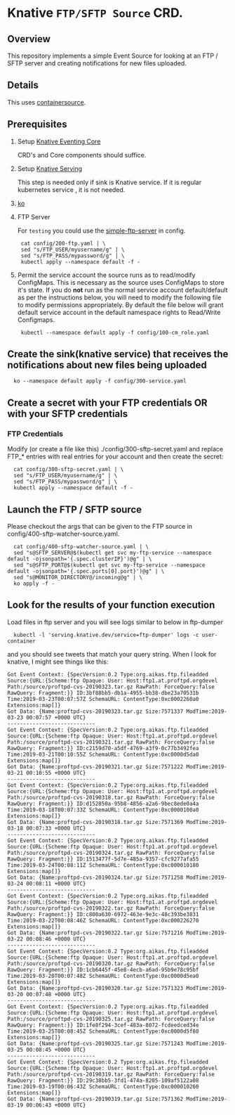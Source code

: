 # Knative `FTP/SFTP Source` CRD.

## Overview

This repository implements a simple Event Source for looking at
an FTP / SFTP server and creating notifications for new files
uploaded.

## Details

This uses [containersource](https://knative.dev/docs/eventing/samples/container-source/). 

## Prerequisites

1. Setup [Knative Eventing Core](https://knative.dev/docs/install/any-kubernetes-cluster/#installing-the-eventing-component)
  
   CRD's and Core components should suffice.

2. Setup [Knative Serving](https://knative.dev/docs/install/any-kubernetes-cluster/#installing-the-serving-component)
  
   This step is needed only if sink is Knative service. If it is regular kubernetes service , it is not needed.

3. [ko](https://github.com/google/ko)

4. FTP Server
  
   For `testing` you could use the [simple-ftp-server](./config/200-ftp.yaml) in config.

   ```shell
    cat config/200-ftp.yaml | \
    sed "s/FTP_USER/myusername/g" | \
    sed "s/FTP_PASS/mypassword/g" | \
    kubectl apply --namespace default -f -
   ```

5. Permit the service account the source runs as to read/modify ConfigMaps. This is necessary as the
   source uses ConfigMaps to store it's state. If you do **not** run as the normal service account default/default
   as per the instructions below, you will need to modify the following file to modify permissions appropriately. By
   default the file below will grant default service account in the default namespace rights to Read/Write Configmaps.
   
   ```shell
    kubectl --namespace default apply -f config/100-cm_role.yaml
   ```

## Create the sink(knative service) that receives the notifications about new files being uploaded
    
```shell
  ko --namespace default apply -f config/300-service.yaml
```

## Create a secret with your FTP credentials OR with your SFTP credentials

### FTP Credentials

Modify (or create a file like this) ./config/300-sftp-secret.yaml and replace FTP_* entries with real entries
for your account and then create the secret:

```shell
  cat config/300-sftp-secret.yaml | \
  sed "s/FTP_USER/myusername/g" | \
  sed "s/FTP_PASS/mypassword/g" | \
  kubectl apply --namespace default -f -
```

## Launch the FTP / SFTP source
 
Please checkout the args that can be given to the FTP source in config/400-sftp-watcher-source.yaml.

```shell
  cat config/400-sftp-watcher-source.yaml | \
  sed "s@SFTP_SERVER@$(kubectl get svc my-ftp-service --namespace default -ojsonpath='{.spec.clusterIP}')@g" | \
  sed "s@SFTP_PORT@$(kubectl get svc my-ftp-service --namespace default -ojsonpath='{.spec.ports[0].port}')@g" | \
  sed "s@MONITOR_DIRECTORY@/incoming@g" | \
  ko apply -f -
```

## Look for the results of your function execution

Load files in ftp server and you will see logs similar to below in ftp-dumper

```shell
  kubectl -l 'serving.knative.dev/service=ftp-dumper' logs -c user-container
```

and you should see tweets that match your query string. When I look for knative, I might see things like this:

```shell
Got Event Context: {SpecVersion:0.2 Type:org.aikas.ftp.fileadded Source:{URL:{Scheme:ftp Opaque: User: Host:ftp1.at.proftpd.orgdevel Path:/source/proftpd-cvs-20190323.tar.gz RawPath: ForceQuery:false RawQuery: Fragment:}} ID:3bf88bb5-db1a-4955-bb38-dbe23a70531b Time:2019-03-23T00:07:57Z SchemaURL: ContentType:0xc0002260a0 Extensions:map[]}
Got Data: {Name:proftpd-cvs-20190323.tar.gz Size:7571337 ModTime:2019-03-23 00:07:57 +0000 UTC}
----------------------------
Got Event Context: {SpecVersion:0.2 Type:org.aikas.ftp.fileadded Source:{URL:{Scheme:ftp Opaque: User: Host:ftp1.at.proftpd.orgdevel Path:/source/proftpd-cvs-20190321.tar.gz RawPath: ForceQuery:false RawQuery: Fragment:}} ID:c2159d70-a5df-4769-a3f9-0c77b3492fea Time:2019-03-21T00:10:55Z SchemaURL: ContentType:0xc0000d5da0 Extensions:map[]}
Got Data: {Name:proftpd-cvs-20190321.tar.gz Size:7571222 ModTime:2019-03-21 00:10:55 +0000 UTC}
----------------------------
Got Event Context: {SpecVersion:0.2 Type:org.aikas.ftp.fileadded Source:{URL:{Scheme:ftp Opaque: User: Host:ftp1.at.proftpd.orgdevel Path:/source/proftpd-cvs-20190318.tar.gz RawPath: ForceQuery:false RawQuery: Fragment:}} ID:d152850a-95b8-4856-a2a6-9bec8ede0a4a Time:2019-03-18T00:07:33Z SchemaURL: ContentType:0xc0000100a0 Extensions:map[]}
Got Data: {Name:proftpd-cvs-20190318.tar.gz Size:7571369 ModTime:2019-03-18 00:07:33 +0000 UTC}
----------------------------
Got Event Context: {SpecVersion:0.2 Type:org.aikas.ftp.fileadded Source:{URL:{Scheme:ftp Opaque: User: Host:ftp1.at.proftpd.orgdevel Path:/source/proftpd-cvs-20190324.tar.gz RawPath: ForceQuery:false RawQuery: Fragment:}} ID:1513477f-5d7e-485a-9357-cfc9277afa55 Time:2019-03-24T00:08:11Z SchemaURL: ContentType:0xc000010180 Extensions:map[]}
Got Data: {Name:proftpd-cvs-20190324.tar.gz Size:7571258 ModTime:2019-03-24 00:08:11 +0000 UTC}
----------------------------
Got Event Context: {SpecVersion:0.2 Type:org.aikas.ftp.fileadded Source:{URL:{Scheme:ftp Opaque: User: Host:ftp1.at.proftpd.orgdevel Path:/source/proftpd-cvs-20190322.tar.gz RawPath: ForceQuery:false RawQuery: Fragment:}} ID:c800a630-6972-463e-9e3c-48c393be3831 Time:2019-03-22T00:08:46Z SchemaURL: ContentType:0xc000226270 Extensions:map[]}
Got Data: {Name:proftpd-cvs-20190322.tar.gz Size:7571216 ModTime:2019-03-22 00:08:46 +0000 UTC}
----------------------------
Got Event Context: {SpecVersion:0.2 Type:org.aikas.ftp.fileadded Source:{URL:{Scheme:ftp Opaque: User: Host:ftp1.at.proftpd.orgdevel Path:/source/proftpd-cvs-20190320.tar.gz RawPath: ForceQuery:false RawQuery: Fragment:}} ID:1cb6445f-45e8-4ecb-a6ad-95b9e78c95bf Time:2019-03-20T00:07:48Z SchemaURL: ContentType:0xc0000d5ea0 Extensions:map[]}
Got Data: {Name:proftpd-cvs-20190320.tar.gz Size:7571323 ModTime:2019-03-20 00:07:48 +0000 UTC}
----------------------------
Got Event Context: {SpecVersion:0.2 Type:org.aikas.ftp.fileadded Source:{URL:{Scheme:ftp Opaque: User: Host:ftp1.at.proftpd.orgdevel Path:/source/proftpd-cvs-20190325.tar.gz RawPath: ForceQuery:false RawQuery: Fragment:}} ID:1fe8f294-3cef-483a-8072-fcdeedced34e Time:2019-03-25T00:08:45Z SchemaURL: ContentType:0xc0000d5f80 Extensions:map[]}
Got Data: {Name:proftpd-cvs-20190325.tar.gz Size:7571243 ModTime:2019-03-25 00:08:45 +0000 UTC}
----------------------------
Got Event Context: {SpecVersion:0.2 Type:org.aikas.ftp.fileadded Source:{URL:{Scheme:ftp Opaque: User: Host:ftp1.at.proftpd.orgdevel Path:/source/proftpd-cvs-20190319.tar.gz RawPath: ForceQuery:false RawQuery: Fragment:}} ID:29c38bb5-3fd1-474a-8205-109af5122a08 Time:2019-03-19T00:06:43Z SchemaURL: ContentType:0xc000010260 Extensions:map[]}
Got Data: {Name:proftpd-cvs-20190319.tar.gz Size:7571362 ModTime:2019-03-19 00:06:43 +0000 UTC}
```
